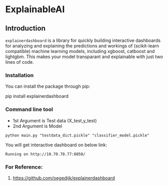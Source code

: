 # ExplainableAI

## Introduction
`explainerdashboard` is a library for quickly building interactive dashboards for analyzing and explaining the predictions and workings of (scikit-learn compatible) machine learning models, including xgboost, catboost and lightgbm. This makes your model transparant and explainable with just two lines of code.

### Installation
You can install the package through pip:

pip install explainerdashboard


### Command line tool

* 1st Argument is Test data (X_test,y_test)
* 2nd Argument is Model

```commandline
python main.py "testdata_dict.pickle" "classifier_model.pickle"
```
You will get interactive dashboard on below link:

` Running on http://10.70.70.77:8050/ 
`

### For Reference:

1. https://github.com/oegedijk/explainerdashboard
